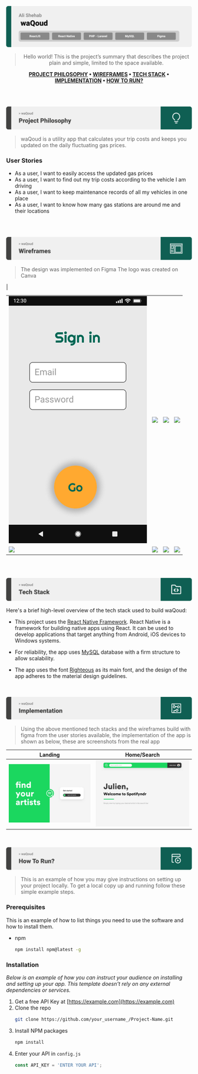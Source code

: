 <img src="./readme/title1.svg"/>

<div align="center">

> Hello world! This is the project’s summary that describes the project plain and simple, limited to the space available.

**[PROJECT PHILOSOPHY](https://github.com/julescript/well_app#-project-philosophy) • [WIREFRAMES](https://github.com/julescript/well_app#-wireframes) • [TECH STACK](https://github.com/julescript/well_app#-tech-stack) • [IMPLEMENTATION](https://github.com/julescript/well_app#-impplementation) • [HOW TO RUN?](https://github.com/julescript/well_app#-how-to-run)**

</div>

<br><br>

<img src="./readme/title2.svg"/>

> waQoud is a utility app that calculates your trip costs and keeps you updated on the daily fluctuating gas prices.

### User Stories

-   As a user, I want to easily access the updated gas prices
-   As a user, I want to find out my trip costs according to the vehicle I am driving
-   As a user, I want to keep maintenance records of all my vehicles in one place
-   As a user, I want to know how many gas stations are around me and their locations

<br><br>

<img src="./readme/title3.svg"/>

> The design was implemented on Figma
> The logo was created on Canva

| <table>

  <tr>
    <td><img src="./readme/login.PNG" /></td>
    <td><img src="./readme/map.PNG" /></td>
    <td><img src="./readme/search.PNG"/></td>
    <td><img src="./readme/feed.PNG"/></td>
  </tr>
  <tr>
    <td><img src="./readme/options.PNG" /></td>
    <td><img src="./readme/reviews.PNG"/></td>
    <td><img src="./readme/profile.PNG"/></td>
    <td><img src="./readme/profilerev.PNG"/></td>
  </tr>
</table>

<br><br>

<img src="./readme/title4.svg"/>

Here's a brief high-level overview of the tech stack used to build waQoud:

-   This project uses the [React Native Framework](https://reactnative.dev/). React Native is a framework for building native apps using React. It can be used to develop applications that target anything from Android, iOS devices to Windows systems.
-   For reliability, the app uses [MySQL](https://www.mysql.com/) database with a firm structure to allow scalability.

-   The app uses the font [Righteous](https://fonts.google.com/specimen/Work+Sans) as its main font, and the design of the app adheres to the material design guidelines.

<br><br>
<img src="./readme/title5.svg"/>

> Using the above mentioned tech stacks and the wireframes build with figma from the user stories available, the implementation of the app is shown as below, these are screenshots from the real app

| Landing                                                                                | Home/Search                                                                               |
| -------------------------------------------------------------------------------------- | ----------------------------------------------------------------------------------------- |
| ![Landing](https://github.com/julescript/spotifyndr/blob/master/demo/Landing_Page.jpg) | ![Home/Search](https://github.com/julescript/spotifyndr/blob/master/demo/Search_Page.jpg) |

<br><br>
<img src="./readme/title6.svg"/>

> This is an example of how you may give instructions on setting up your project locally.
> To get a local copy up and running follow these simple example steps.

### Prerequisites

This is an example of how to list things you need to use the software and how to install them.

-   npm
    ```sh
    npm install npm@latest -g
    ```

### Installation

_Below is an example of how you can instruct your audience on installing and setting up your app. This template doesn't rely on any external dependencies or services._

1. Get a free API Key at [https://example.com](https://example.com)
2. Clone the repo
    ```sh
    git clone https://github.com/your_username_/Project-Name.git
    ```
3. Install NPM packages
    ```sh
    npm install
    ```
4. Enter your API in `config.js`
    ```js
    const API_KEY = 'ENTER YOUR API';
    ```
